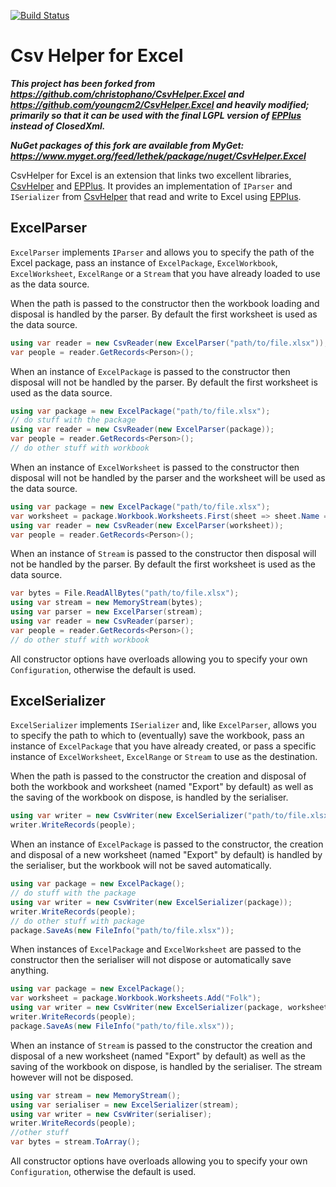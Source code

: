 [![Build Status](https://dev.azure.com/lethek0447/lethek/_apis/build/status/lethek.CsvHelper.Excel)](https://dev.azure.com/lethek0447/lethek/_build/latest?definitionId=2)

# Csv Helper for Excel

***This project has been forked from https://github.com/christophano/CsvHelper.Excel and https://github.com/youngcm2/CsvHelper.Excel and heavily modified; primarily so that it can be used with the final LGPL version of [EPPlus](https://github.com/JanKallman/EPPlus) instead of ClosedXml.***

***NuGet packages of this fork are available from MyGet:  https://www.myget.org/feed/lethek/package/nuget/CsvHelper.Excel***

CsvHelper for Excel is an extension that links two excellent libraries, [CsvHelper](https://joshclose.github.io/CsvHelper/) and [EPPlus](https://github.com/JanKallman/EPPlus).
It provides an implementation of `IParser` and `ISerializer` from [CsvHelper](https://joshclose.github.io/CsvHelper/) that read and write to Excel using [EPPlus](https://github.com/JanKallman/EPPlus).

## ExcelParser
`ExcelParser` implements `IParser` and allows you to specify the path of the Excel package, pass an instance of `ExcelPackage`, `ExcelWorkbook`, `ExcelWorksheet`, `ExcelRange` or a `Stream` that you have already loaded to use as the data source.

When the path is passed to the constructor then the workbook loading and disposal is handled by the parser. By default the first worksheet is used as the data source.
```csharp
using var reader = new CsvReader(new ExcelParser("path/to/file.xlsx"));
var people = reader.GetRecords<Person>();
```

When an instance of `ExcelPackage` is passed to the constructor then disposal will not be handled by the parser. By default the first worksheet is used as the data source.
```csharp
using var package = new ExcelPackage("path/to/file.xlsx");
// do stuff with the package
using var reader = new CsvReader(new ExcelParser(package));
var people = reader.GetRecords<Person>();
// do other stuff with workbook
```

When an instance of `ExcelWorksheet` is passed to the constructor then disposal will not be handled by the parser and the worksheet will be used as the data source.
```csharp
using var package = new ExcelPackage("path/to/file.xlsx");
var worksheet = package.Workbook.Worksheets.First(sheet => sheet.Name == "Folk");
using var reader = new CsvReader(new ExcelParser(worksheet));
var people = reader.GetRecords<Person>();
```

When an instance of `Stream` is passed to the constructor then disposal will not be handled by the parser. By default the first worksheet is used as the data source.
```csharp
var bytes = File.ReadAllBytes("path/to/file.xlsx");
using var stream = new MemoryStream(bytes);
using var parser = new ExcelParser(stream);
using var reader = new CsvReader(parser);
var people = reader.GetRecords<Person>();
// do other stuff with workbook
```

All constructor options have overloads allowing you to specify your own `Configuration`, otherwise the default is used.

## ExcelSerializer
`ExcelSerializer` implements `ISerializer` and, like `ExcelParser`, allows you to specify the path to which to (eventually) save the workbook, pass an instance of `ExcelPackage` that you have already created, or pass a specific instance of `ExcelWorksheet`, `ExcelRange` or `Stream` to use as the destination.

When the path is passed to the constructor the creation and disposal of both the workbook and worksheet (named "Export" by default) as well as the saving of the workbook on dispose, is handled by the serialiser.
```csharp
using var writer = new CsvWriter(new ExcelSerializer("path/to/file.xlsx"));
writer.WriteRecords(people);
```

When an instance of `ExcelPackage` is passed to the constructor, the creation and disposal of a new worksheet (named "Export" by default) is handled by the serialiser, but the workbook will not be saved automatically.
```csharp
using var package = new ExcelPackage();
// do stuff with the package
using var writer = new CsvWriter(new ExcelSerializer(package));
writer.WriteRecords(people);
// do other stuff with package
package.SaveAs(new FileInfo("path/to/file.xlsx"));
```

When instances of `ExcelPackage` and `ExcelWorksheet` are passed to the constructor then the serialiser will not dispose or automatically save anything.
```csharp
using var package = new ExcelPackage();
var worksheet = package.Workbook.Worksheets.Add("Folk");
using var writer = new CsvWriter(new ExcelSerializer(package, worksheet));
writer.WriteRecords(people);
package.SaveAs(new FileInfo("path/to/file.xlsx"));
```

When an instance of `Stream` is passed to the constructor the creation and disposal of a new worksheet (named "Export" by default) as well as the saving of the workbook on dispose, is handled by the serialiser. The stream however will not be disposed.
```csharp
using var stream = new MemoryStream();
using var serialiser = new ExcelSerializer(stream);
using var writer = new CsvWriter(serialiser);
writer.WriteRecords(people);
//other stuff
var bytes = stream.ToArray();
```

All constructor options have overloads allowing you to specify your own `Configuration`, otherwise the default is used.
